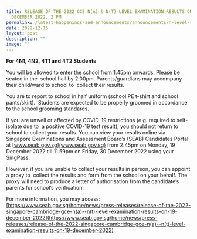 ```yaml
---
title: RELEASE OF THE 2022 GCE N(A) & N(T) LEVEL EXAMINATION RESULTS ON 19
  DECEMBER 2022, 2 PM
permalink: /latest-happenings-and-announcements/announcements/n-level-results-2022/
date: 2022-12-15
layout: post
description: ""
image: ""
---
```

**For 4N1, 4N2, 4T1 and 4T2 Students**

You will be allowed to enter the school from 1.45pm onwards. Please be seated in the  school hall by 2.00pm. Parents/guardians may accompany their child/ward to school to  collect their results. 

You are to report to school in half uniform (school PE t-shirt and school pants/skirt).  Students are expected to be properly groomed in accordance to the school grooming standards. 

If you are unwell or affected by COVID-19 restrictions (e.g. required to self-isolate due to  a positive COVID-19 test result), you should not return to school to collect your results. You can view your results online via Singapore Examinations and Assessment Board’s (SEAB) Candidates Portal at [www.seab.gov.sg](www.seab.gov.sg) from 2.45pm on Monday, 19 December 2022 till 11.59pm on Friday, 30 December 2022 using your SingPass. 

However, if you are unable to collect your results in person, you can appoint a proxy to  collect the results and form from the school on your behalf. The proxy will need to produce a letter of authorisation from the candidate’s parents for school’s verification.  

For more information, you may access: 
[https://www.seab.gov.sg/home/news/press-releases/release-of-the-2022-singapore-cambridge-gce-n(a)--n(t)-level-examination-results-on-19-december-2022](https://www.seab.gov.sg/home/news/press-releases/release-of-the-2022-singapore-cambridge-gce-n(a)--n(t)-level-examination-results-on-19-december-2022)